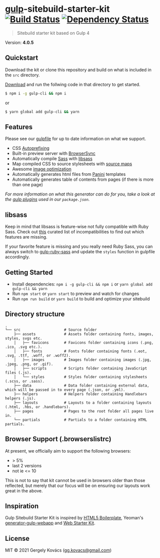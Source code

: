 # [gulp](https://github.com/gulpjs/gulp)-sitebuild-starter-kit [![Build Status][travis-image]][travis-url] [![Dependency Status][daviddm-image]][daviddm-url]
> Sitebuild starter kit based on Gulp 4

Version: **4.0.5**

## Quickstart
Download the kit or clone this repository and build on what is included in the `src` directory.

[Download](https://github.com/ggkovacs/gulp-sitebuild-starter-kit/releases/latest) and run the follwing code in that directory to get started.

```sh
$ npm i -g gulp-cli && npm i
```

or

```sh
$ yarn global add gulp-cli && yarn
```

## Features

Please see our [gulpfile](gulpfile.babel.js) for up to date information on what we support.

* CSS [Autoprefixing](https://github.com/postcss/autoprefixer)
* Built-in preview server with [BrowserSync](https://www.browsersync.io/)
* Automatically compile [Sass](http://sass-lang.com/) with [libsass](http://libsass.org)
* Map compiled CSS to source stylesheets with [source maps](https://www.npmjs.com/package/gulp-sourcemaps)
* Awesome [image optimization](https://www.npmjs.com/package/gulp-imagemin)
* Automatically generates html files from [Panini](https://github.com/zurb/panini) templates
* Automatically generates table of contents from pages (if there is more than one page)

*For more information on what this generator can do for you, take a look at the [gulp plugins](package.json) used in our `package.json`.*

## libsass

Keep in mind that libsass is feature-wise not fully compatible with Ruby Sass. Check out [this](http://sass-compatibility.github.io) curated list of incompatibilities to find out which features are missing.

If your favorite feature is missing and you really need Ruby Sass, you can always switch to [gulp-ruby-sass](https://github.com/sindresorhus/gulp-ruby-sass) and update the `styles` function in gulpfile accordingly.

## Getting Started

- Install dependencies: `npm i -g gulp-cli && npm i` or `yarn global add gulp-cli && yarn`
- Run `npm start` or `yarn start` to preview and watch for changes
- Run `npm run build` or `yarn build` to build and optimize your sitebuild

## Directory structure
    .
    └── src                    # Source folder
        ├── assets             # Assets folder containing fonts, images, styles, svgs etc.
        │   ├── favicons       # Favicons folder containing icons (.png, .ico, .svg etc.).
        │   ├── fonts          # Fonts folder containing fonts (.eot, .svg, .ttf, .woff, or .woff2).
        │   ├── images         # Images folder containing images (.jpg, .jpeg, .png, or .gif).
        │   ├── scripts        # Scripts folder containing JavaScript files (.js).
        │   └── styles         # Styles folder containing stylesheets (.scss, or .sass).
        ├── data               # Data folder containing external data, which will be passed in to every page (.json, or .yml).
        ├── helpers            # Helpers folder containing Handlebars helpers (.js).
        ├── layouts            # Layouts to a folder containing layouts (.html, .hbs, or .handlebars).
        ├── pages              # Pages to the root folder all pages live in.
        └── partials           # Partials to a folder containing HTML partials.

## Browser Support (.browserslistrc)

At present, we officially aim to support the following browsers:

- \> 5%
- last 2 versions
- not ie <= 10

This is not to say that kit cannot be used in browsers older than those reflected, but merely that our focus will be on ensuring our layouts work great in the above.

## Inspiration

Gulp Sitebuild Starter Kit is inspired by [HTML5 Boilerplate](https://html5boilerplate.com/), Yeoman's [generator-gulp-webapp](https://github.com/yeoman/generator-gulp-webapp) and [Web Starter Kit](https://github.com/google/web-starter-kit).

## License
MIT © 2021 Gergely Kovács (gg.kovacs@gmail.com)

[daviddm-image]: https://david-dm.org/ggkovacs/gulp-sitebuild-starter-kit/dev-status.svg
[daviddm-url]: https://david-dm.org/ggkovacs/gulp-sitebuild-starter-kit#info=devDependencies
[travis-image]: https://travis-ci.com/ggkovacs/gulp-sitebuild-starter-kit.svg?branch=master
[travis-url]: https://travis-ci.com/ggkovacs/gulp-sitebuild-starter-kit
